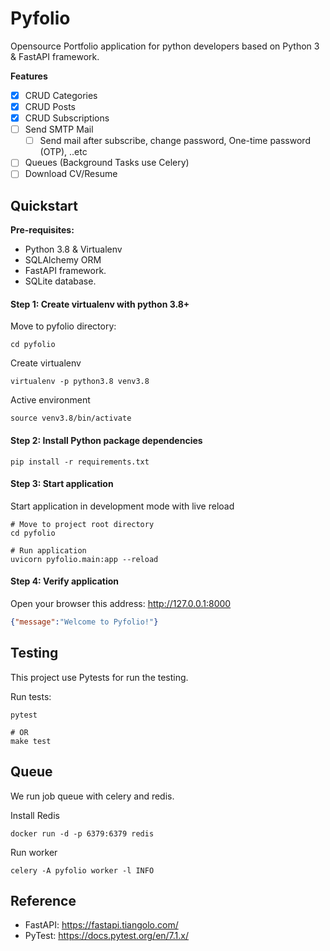 # Pyfolio

Opensource Portfolio application for python developers based on Python 3 & FastAPI framework.

**Features**

- [x] CRUD Categories
- [x] CRUD Posts
- [x] CRUD Subscriptions
- [ ] Send SMTP Mail
  - [ ] Send mail after subscribe, change password, One-time password (OTP), ..etc 
- [ ] Queues (Background Tasks use Celery)
- [ ] Download CV/Resume

## Quickstart

**Pre-requisites:**

- Python 3.8 & Virtualenv
- SQLAlchemy ORM 
- FastAPI framework.
- SQLite database.

#### Step 1: Create virtualenv with python 3.8+

Move to pyfolio directory:

```shell
cd pyfolio
```

Create virtualenv

```shell
virtualenv -p python3.8 venv3.8
```

Active environment

```shell
source venv3.8/bin/activate
```

#### Step 2: Install Python package dependencies

```shell
pip install -r requirements.txt
```

#### Step 3: Start application

Start application in development mode with live reload

```shell
# Move to project root directory
cd pyfolio

# Run application
uvicorn pyfolio.main:app --reload
```

#### Step 4: Verify application 

Open your browser this address: http://127.0.0.1:8000

```json
{"message":"Welcome to Pyfolio!"}
```

## Testing

This project use Pytests for run the testing.

Run tests:

```shell
pytest

# OR
make test
```

## Queue

We run job queue with celery and redis.

Install Redis

```shell
docker run -d -p 6379:6379 redis
```

Run worker 

```shell
celery -A pyfolio worker -l INFO
```

## Reference

- FastAPI: https://fastapi.tiangolo.com/
- PyTest: https://docs.pytest.org/en/7.1.x/
